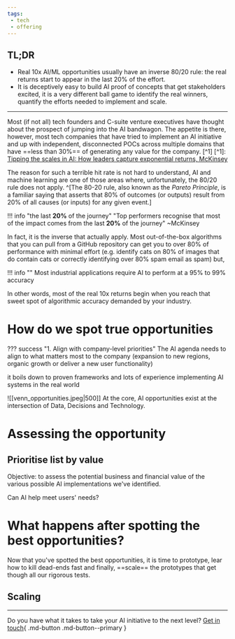 ```yaml
---
tags:
 - tech
 - offering
---
```

## TL;DR

- Real 10x AI/ML opportunities usually have an inverse 80/20 rule: the real returns start to appear in the last 20% of the effort.
- It is deceptively easy to build AI proof of concepts that get stakeholders excited, it is a very different ball game to identify the real winners, quantify the efforts needed to implement and scale. 
---
Most (if not all) tech founders and C-suite venture executives have thought about the prospect of jumping into the AI bandwagon. The appetite is there,  however, most tech companies that have tried to implement an AI initiative and up with independent, disconnected POCs across multiple domains that have ==less than 30%== of generating any value for the company. [^1] [^1]: [Tipping the scales in AI: How leaders capture exponential returns, McKinsey](https://www.mckinsey.com/industries/technology-media-and-telecommunications/our-insights/tipping-the-scales-in-ai)

The reason for such a terrible hit rate is not hard to understand, AI and machine learning are one of those areas where, unfortunately, the 80/20 rule does not apply. ^[The 80-20 rule, also known as the *Pareto Principle*, is a familiar saying that asserts that 80% of outcomes (or outputs) result from 20% of all causes (or inputs) for any given event.] 

!!! info "the last **20%** of the journey"
    "Top performers recognise that most of the impact comes from the last **20%** of the journey" ~McKinsey

In fact, it is the inverse that actually apply. Most out-of-the-box algorithms that you can pull from a GitHub repository can get you to over 80% of performance with minimal effort (e.g. identify cats on 80% of images that do contain cats or correctly identifying over 80% spam email as spam) but,

!!! info ""
    Most industrial applications require AI to perform at a 95% to 99% accuracy

In other words, most of the real 10x returns begin when you reach that sweet spot of algorithmic accuracy demanded by your industry. 

# How do we spot true opportunities

??? success "1. Align with company-level priorities"
    The AI agenda needs to align to what matters most to the company (expansion to new regions, organic growth or deliver a new user functionality)


it boils down to proven frameworks and lots of experience implementing AI systems in the real world  

![[venn_opportunities.jpeg|500]]
At the core, AI opportunities exist at the intersection of Data, Decisions and Technology.



# Assessing the opportunity

## Prioritise list by value

Objective: to assess the potential business and financial value of the various possible AI implementations we've identified.

Can AI help meet users' needs?

# What happens after spotting the best opportunities?
Now that you've spotted the best opportunities, it is time to prototype, lear how to kill dead-ends fast and finally, ==scale== the prototypes that get though all our rigorous tests.

## Scaling

---
Do you have what it takes to take your AI initiative to the next level?
[Get in touch](https://www.hypergrowth.io/#section-1659904077408){ .md-button .md-button--primary }
